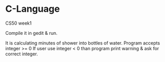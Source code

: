 # C-Language
CS50 week1

Compile it in gedit & run.

It is calculating minutes of shower into bottles of water.
Program accepts integer >= 0
If user use integer < 0 than program print warning & ask for correct integer. 
